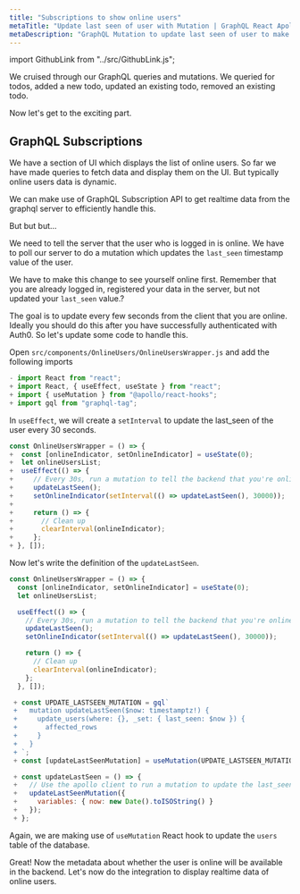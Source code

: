```yaml
---
title: "Subscriptions to show online users"
metaTitle: "Update last seen of user with Mutation | GraphQL React Apollo Hooks Tutorial"
metaDescription: "GraphQL Mutation to update last seen of user to make them available online. Use setInterval to trigger mutation every few seconds "
---
```


import GithubLink from "../src/GithubLink.js";

We cruised through our GraphQL queries and mutations. We queried for todos, added a new todo, updated an existing todo, removed an existing todo.

Now let's get to the exciting part.

GraphQL Subscriptions
---------------------

We have a section of UI which displays the list of online users. So far we have made queries to fetch data and display them on the UI. But typically online users data is dynamic.

We can make use of GraphQL Subscription API to get realtime data from the graphql server to efficiently handle this.

But but but...

We need to tell the server that the user who is logged in is online. We have to poll our server to do a mutation which updates the `last_seen` timestamp value of the user.

We have to make this change to see yourself online first. Remember that you are already logged in, registered your data in the server, but not updated your `last_seen` value.?

The goal is to update every few seconds from the client that you are online. Ideally you should do this after you have successfully authenticated with Auth0. So let's update some code to handle this. 

Open `src/components/OnlineUsers/OnlineUsersWrapper.js` and add the following imports

<GithubLink link="https://github.com/hasura/learn-graphql/blob/master/tutorials/frontend/react-apollo-hooks/app-final/src/components/OnlineUsers/OnlineUsersWrapper.js" text="src/components/OnlineUsers/OnlineUsersWrapper.js" />

```javascript
- import React from "react";
+ import React, { useEffect, useState } from "react";
+ import { useMutation } from "@apollo/react-hooks";
+ import gql from "graphql-tag";
```

In `useEffect`, we will create a `setInterval` to update the last_seen of the user every 30 seconds.

```javascript
const OnlineUsersWrapper = () => {
+  const [onlineIndicator, setOnlineIndicator] = useState(0);
+  let onlineUsersList;
+  useEffect(() => {
+     // Every 30s, run a mutation to tell the backend that you're online
+     updateLastSeen();
+     setOnlineIndicator(setInterval(() => updateLastSeen(), 30000));
+ 
+     return () => {
+       // Clean up
+       clearInterval(onlineIndicator);
+     };
+ }, []);
```

Now let's write the definition of the `updateLastSeen`.

```javascript
const OnlineUsersWrapper = () => {
  const [onlineIndicator, setOnlineIndicator] = useState(0);
  let onlineUsersList;

  useEffect(() => {
    // Every 30s, run a mutation to tell the backend that you're online
    updateLastSeen();
    setOnlineIndicator(setInterval(() => updateLastSeen(), 30000));

    return () => {
      // Clean up
      clearInterval(onlineIndicator);
    };
  }, []);

 + const UPDATE_LASTSEEN_MUTATION = gql`
 +   mutation updateLastSeen($now: timestamptz!) {
 +     update_users(where: {}, _set: { last_seen: $now }) {
 +       affected_rows
 +     }
 +   }
 + `;
 + const [updateLastSeenMutation] = useMutation(UPDATE_LASTSEEN_MUTATION);

 + const updateLastSeen = () => {
 +   // Use the apollo client to run a mutation to update the last_seen value
 +   updateLastSeenMutation({
 +     variables: { now: new Date().toISOString() }
 +   });
 + };
```

Again, we are making use of `useMutation` React hook to update the `users` table of the database.

Great! Now the metadata about whether the user is online will be available in the backend. Let's now do the integration to display realtime data of online users.
